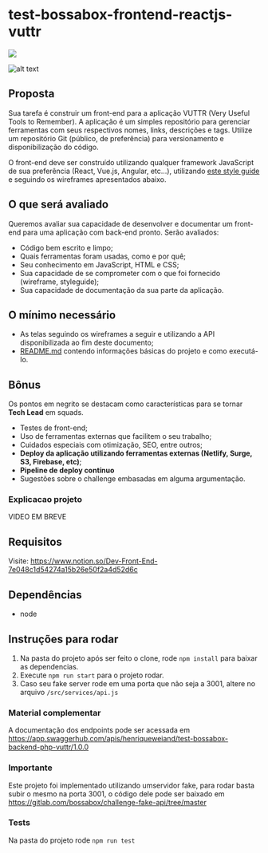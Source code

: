 # test-bossabox-frontend-reactjs-vuttr

<p><img src="https://github.com/henriqueweiand/test-bossabox-frontend-reactjs-vuttr/workflows/React%20Workflow/badge.svg"></p>

![alt text](https://media.giphy.com/media/WUljsBkNQAnycDqT0C/giphy.gif)

## Proposta

 Sua tarefa é construir um front-end para a aplicação VUTTR (Very Useful Tools to Remember). A aplicação é um simples repositório para gerenciar ferramentas com seus respectivos nomes, links, descrições e tags. Utilize um repositório Git (público, de preferência) para versionamento e disponibilização do código.

O front-end deve ser construído utilizando qualquer framework JavaScript de sua preferência (React, Vue.js, Angular, etc...), utilizando [este style guide](https://xd.adobe.com/spec/6a82c840-1813-4b23-6919-2ac91409d104-1cb3/) e seguindo os wireframes apresentados abaixo.

## O que será avaliado

Queremos avaliar sua capacidade de desenvolver e documentar um front-end para uma aplicação com back-end pronto. Serão avaliados:

- Código bem escrito e limpo;
- Quais ferramentas foram usadas, como e por quê;
- Seu conhecimento em JavaScript, HTML e CSS;
- Sua capacidade de se comprometer com o que foi fornecido (wireframe, styleguide);
- Sua capacidade de documentação da sua parte da aplicação.

## O mínimo necessário

- As telas seguindo os wireframes a seguir e utilizando a API disponibilizada ao fim deste documento;
- [README.md](http://readme.md) contendo informações básicas do projeto e como executá-lo.

## Bônus

Os pontos em negrito se destacam como características para se tornar **Tech Lead** em squads.

- Testes de front-end;
- Uso de ferramentas externas que facilitem o seu trabalho;
- Cuidados especiais com otimização, SEO, entre outros;
- **Deploy da aplicação utilizando ferramentas externas (Netlify, Surge, S3, Firebase, etc)**;
- **Pipeline de deploy contínuo**
- Sugestões sobre o challenge embasadas em alguma argumentação.

### Explicacao projeto

VIDEO EM BREVE

## Requisitos

Visite: https://www.notion.so/Dev-Front-End-7e048c1d54274a15b26e50f2a4d52d6c

## Dependências

- node

## Instruções para rodar

1) Na pasta do projeto após ser feito o clone, rode `npm install` para baixar as dependencias.
2) Execute `npm run start` para o projeto rodar.
3) Caso seu fake server rode em uma porta que não seja a 3001, altere no arquivo `/src/services/api.js`

### Material complementar

A documentação dos endpoints pode ser acessada em https://app.swaggerhub.com/apis/henriqueweiand/test-bossabox-backend-php-vuttr/1.0.0

### Importante

Este projeto foi implementado utilizando umservidor fake, para rodar  basta subir o mesmo na porta 3001, o código dele pode ser baixado em https://gitlab.com/bossabox/challenge-fake-api/tree/master

### Tests

Na pasta do projeto rode `npm run test`
